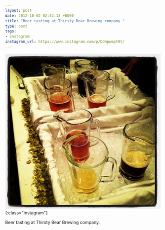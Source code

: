 ```yaml
---
layout: post
date: 2012-10-02 02:52:13 +0000
title: "Beer tasting at Thirsty Bear Brewing company."
type: post
tags:
- instagram
instagram_url: https://www.instagram.com/p/QQ4pwmpt9t/
---
```


![Instagram - QQ4pwmpt9t](/img/QQ4pwmpt9t.jpg){:class="instagram"}

Beer tasting at Thirsty Bear Brewing company.
